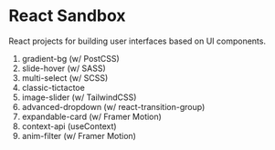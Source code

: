 # React Sandbox

React projects for building user interfaces based on UI components.

1. gradient-bg (w/ PostCSS)
2. slide-hover (w/ SASS)
3. multi-select (w/ SCSS)
4. classic-tictactoe
5. image-slider (w/ TailwindCSS)
6. advanced-dropdown (w/ react-transition-group)
7. expandable-card (w/ Framer Motion)
8. context-api (useContext)
9. anim-filter (w/ Framer Motion)
